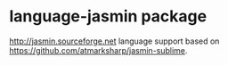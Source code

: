# language-jasmin package

http://jasmin.sourceforge.net language support based on https://github.com/atmarksharp/jasmin-sublime.
